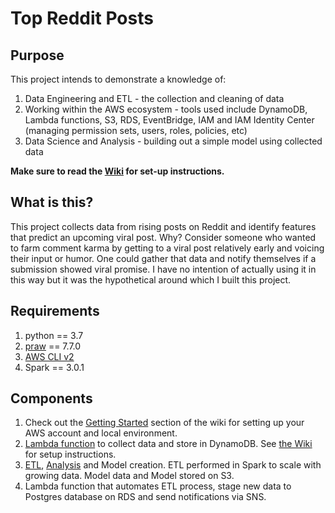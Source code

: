 # Top Reddit Posts

## Purpose

This project intends to demonstrate a knowledge of:

1. Data Engineering and ETL - the collection and cleaning of data
2. Working within the AWS ecosystem - tools used include DynamoDB, Lambda functions, S3, RDS, EventBridge, IAM and IAM Identity Center (managing permission sets, users, roles, policies, etc)
3. Data Science and Analysis - building out a simple model using collected data

**Make sure to read the [Wiki](https://github.com/kennethjmyers/Top-Reddit-Posts/wiki) for set-up instructions.**

## What is this?

This project collects data from rising posts on Reddit and identify features that predict an upcoming viral post. Why? Consider someone who wanted to farm comment karma by getting to a viral post relatively early and voicing their input or humor. One could gather that data and notify themselves if a submission showed viral promise. I have no intention of actually using it in this way but it was the hypothetical around which I built this project. 

## Requirements

1. python == 3.7
2. [praw](https://github.com/praw-dev/praw) == 7.7.0
3. [AWS CLI v2](https://docs.aws.amazon.com/cli/latest/userguide/getting-started-install.html)
4. Spark == 3.0.1

## Components

1. Check out the [Getting Started](https://github.com/kennethjmyers/Top-Reddit-Posts/wiki/Getting-Started) section of the wiki for setting up your AWS account and local environment.
2. [Lambda function](./lambdaFunctions/getRedditDataFunction/) to collect data and store in DynamoDB. See [the Wiki](https://github.com/kennethjmyers/Top-Reddit-Posts/wiki/Lambda-Function---getRedditDataFunction) for setup instructions.
3. [ETL](model/dynamoETL.py), [Analysis](./model/univariateAnalysis.ipynb) and Model creation. ETL performed in Spark to scale with growing data. Model data and Model stored on S3. 
4. Lambda function that automates ETL process, stage new data to Postgres database on RDS and send notifications via SNS.
